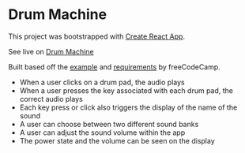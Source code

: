 # Drum Machine

This project was bootstrapped with [Create React App](https://github.com/facebook/create-react-app).

See live on [Drum Machine](https://danijels.github.io/drum-machine)

Built based off the [example](https://codepen.io/freeCodeCamp/full/MJyNMd) and [requirements](https://www.freecodecamp.org/learn/front-end-libraries/front-end-libraries-projects/build-a-drum-machine
) by freeCodeCamp.


- When a user clicks on a drum pad, the audio plays
- When a user presses the key associated with each drum pad, the correct audio plays
- Each key press or click also triggers the display of the name of the sound
- A user can choose between two different sound banks
- A user can adjust the sound volume within the app
- The power state and the volume can be seen on the display